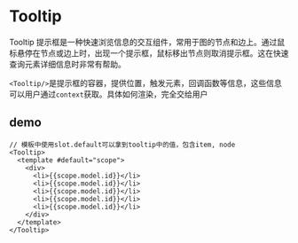 # Tooltip

Tooltip 提示框是一种快速浏览信息的交互组件，常用于图的节点和边上。通过鼠标悬停在节点或边上时，出现一个提示框，鼠标移出节点则取消提示框。这在快速查询元素详细信息时非常有帮助。

`<Tooltip/>`是提示框的容器，提供位置，触发元素，回调函数等信息，这些信息可以用户通过`context`获取。具体如何渲染，完全交给用户

## demo

```
// 模板中使用slot.default可以拿到tooltip中的值，包含item, node
<Tooltip>
  <template #default="scope">
    <div>
      <li>{{scope.model.id}}</li>
      <li>{{scope.model.id}}</li>
      <li>{{scope.model.id}}</li>
      <li>{{scope.model.id}}</li>
      <li>{{scope.model.id}}</li>
    </div>
  </template>
</Tooltip>
```
